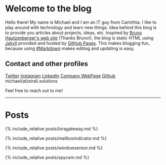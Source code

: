# Welcome to the blog

Hello there!
My name is Michael and I am an IT guy from Carinthia. I like to play around with technology and learn new things.
Idea behind this blog is to provide you articles about projects, ideas, etc. Inspired by [Bruno Hautzenberger's web site](https://hautzenberger.at/) (Thanks Bruno!), the blog is static HTML using [Jekyll](https://jekyllrb.com/) provided and hosted by [GitHub Pages](https://pages.github.com/). This makes blogging fun, because using [#Markdown](https://github.com/adam-p/markdown-here/wiki/Markdown-Cheatsheet) makes editing and updating is easy. 

## Contact and other profiles
[Twitter](https://twitter.com/achildrenmile)
[Instagram](https://instagram.com/stralicreate)
[LinkedIn](https://www.linkedin.com/in/achildrenmile/)
[Company WebPage](https://strali.solutions)
[Github](https://github.com/achildrenmile)
michael(at)strali.solutions

Feel free to reach out to me!

---
# Posts

{% include_relative posts/loragateway.md %}

{% include_relative posts/mailboxindicator.md %}

{% include_relative posts/windowsensor.md %}

{% include_relative posts/spycam.md %}


